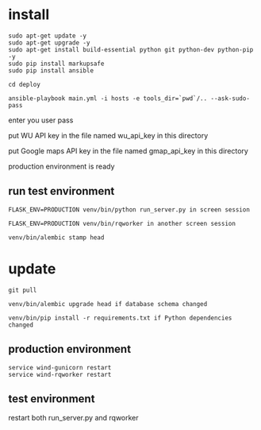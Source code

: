# install

    sudo apt-get update -y
    sudo apt-get upgrade -y
    sudo apt-get install build-essential python git python-dev python-pip -y
    sudo pip install markupsafe
    sudo pip install ansible 

    cd deploy

    ansible-playbook main.yml -i hosts -e tools_dir=`pwd`/.. --ask-sudo-pass

enter you user pass

put WU API key in the file named wu_api_key in this directory

put Google maps API key in the file named gmap_api_key in this directory

production environment is ready

## run test environment

    FLASK_ENV=PRODUCTION venv/bin/python run_server.py in screen session

    FLASK_ENV=PRODUCTION venv/bin/rqworker in another screen session

    venv/bin/alembic stamp head

# update

    git pull

    venv/bin/alembic upgrade head if database schema changed

    venv/bin/pip install -r requirements.txt if Python dependencies changed

## production environment

    service wind-gunicorn restart
    service wind-rqworker restart

## test environment

restart both run_server.py and rqworker
